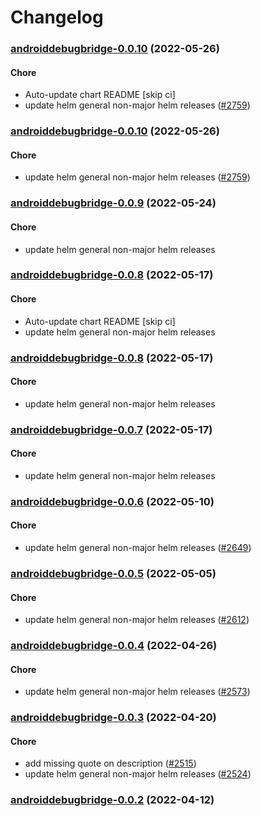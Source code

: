 # Changelog<br>


<a name="androiddebugbridge-0.0.10"></a>
### [androiddebugbridge-0.0.10](https://github.com/truecharts/apps/compare/androiddebugbridge-0.0.9...androiddebugbridge-0.0.10) (2022-05-26)

#### Chore

* Auto-update chart README [skip ci]
* update helm general non-major helm releases ([#2759](https://github.com/truecharts/apps/issues/2759))



<a name="androiddebugbridge-0.0.10"></a>
### [androiddebugbridge-0.0.10](https://github.com/truecharts/apps/compare/androiddebugbridge-0.0.9...androiddebugbridge-0.0.10) (2022-05-26)

#### Chore

* update helm general non-major helm releases ([#2759](https://github.com/truecharts/apps/issues/2759))



<a name="androiddebugbridge-0.0.9"></a>
### [androiddebugbridge-0.0.9](https://github.com/truecharts/apps/compare/androiddebugbridge-0.0.8...androiddebugbridge-0.0.9) (2022-05-24)

#### Chore

* update helm general non-major helm releases



<a name="androiddebugbridge-0.0.8"></a>
### [androiddebugbridge-0.0.8](https://github.com/truecharts/apps/compare/androiddebugbridge-0.0.7...androiddebugbridge-0.0.8) (2022-05-17)

#### Chore

* Auto-update chart README [skip ci]
* update helm general non-major helm releases



<a name="androiddebugbridge-0.0.8"></a>
### [androiddebugbridge-0.0.8](https://github.com/truecharts/apps/compare/androiddebugbridge-0.0.7...androiddebugbridge-0.0.8) (2022-05-17)

#### Chore

* update helm general non-major helm releases



<a name="androiddebugbridge-0.0.7"></a>
### [androiddebugbridge-0.0.7](https://github.com/truecharts/apps/compare/androiddebugbridge-0.0.6...androiddebugbridge-0.0.7) (2022-05-17)

#### Chore

* update helm general non-major helm releases



<a name="androiddebugbridge-0.0.6"></a>
### [androiddebugbridge-0.0.6](https://github.com/truecharts/apps/compare/androiddebugbridge-0.0.5...androiddebugbridge-0.0.6) (2022-05-10)

#### Chore

* update helm general non-major helm releases ([#2649](https://github.com/truecharts/apps/issues/2649))



<a name="androiddebugbridge-0.0.5"></a>
### [androiddebugbridge-0.0.5](https://github.com/truecharts/apps/compare/androiddebugbridge-0.0.4...androiddebugbridge-0.0.5) (2022-05-05)

#### Chore

* update helm general non-major helm releases ([#2612](https://github.com/truecharts/apps/issues/2612))



<a name="androiddebugbridge-0.0.4"></a>
### [androiddebugbridge-0.0.4](https://github.com/truecharts/apps/compare/androiddebugbridge-0.0.3...androiddebugbridge-0.0.4) (2022-04-26)

#### Chore

* update helm general non-major helm releases ([#2573](https://github.com/truecharts/apps/issues/2573))



<a name="androiddebugbridge-0.0.3"></a>
### [androiddebugbridge-0.0.3](https://github.com/truecharts/apps/compare/androiddebugbridge-0.0.2...androiddebugbridge-0.0.3) (2022-04-20)

#### Chore

* add missing quote on description ([#2515](https://github.com/truecharts/apps/issues/2515))
* update helm general non-major helm releases ([#2524](https://github.com/truecharts/apps/issues/2524))



<a name="androiddebugbridge-0.0.2"></a>
### [androiddebugbridge-0.0.2](https://github.com/truecharts/apps/compare/androiddebugbridge-0.0.1...androiddebugbridge-0.0.2) (2022-04-12)

